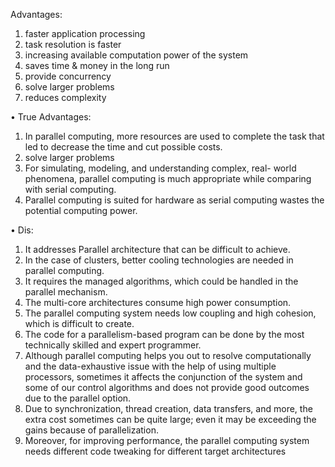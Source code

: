 Advantages:
1. faster application processing
2. task resolution is faster 
3. increasing available computation power of the system
4. saves time & money in the long run
5. provide concurrency
6. solve larger problems
7. reduces complexity

• True Advantages:
1. In parallel computing, more resources are used to complete the task that led to decrease the time and cut possible costs.
2. solve larger problems
3. For simulating, modeling, and understanding complex, real- world phenomena, parallel computing is much appropriate while comparing with serial computing.
4. Parallel computing is suited for hardware as serial computing wastes the potential computing power.

• Dis:
1. It addresses Parallel architecture that can be difficult to achieve. 
2. In the case of clusters, better cooling technologies are needed in parallel computing. 
3. It requires the managed algorithms, which could be handled in the parallel mechanism. 
4. The multi-core architectures consume high power consumption. 
5. The parallel computing system needs low coupling and high cohesion, which is difficult to create. 
6. The code for a parallelism-based program can be done by the most technically skilled and expert programmer.
7. Although parallel computing helps you out to resolve computationally and the data-exhaustive issue with the help of using multiple processors, sometimes it affects the conjunction of the system and some of our control algorithms and does not provide good outcomes due to the parallel option.
8. Due to synchronization, thread creation, data transfers, and more, the extra cost sometimes can be quite large; even it may be exceeding the gains because of parallelization. 
9. Moreover, for improving performance, the parallel computing system needs different code tweaking for different target architectures
